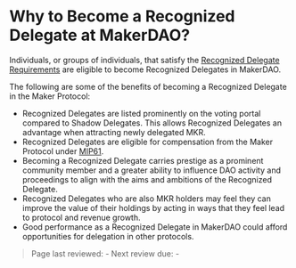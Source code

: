 # Why to Become a Recognized Delegate at MakerDAO?

Individuals, or groups of individuals, that satisfy the [Recognized Delegate Requirements](https://manual.makerdao.com/governance/what-is-delegation/recognized-delegate-requirements) are eligible to become Recognized Delegates in MakerDAO.

The following are some of the benefits of becoming a Recognized Delegate in the Maker Protocol:

* Recognized Delegates are listed prominently on the voting portal compared to Shadow Delegates. This allows Recognized Delegates an advantage when attracting newly delegated MKR.
* Recognized Delegates are eligible for compensation from the Maker Protocol under [MIP61](https://mips.makerdao.com/mips/details/MIP61).
* Becoming a Recognized Delegate carries prestige as a prominent community member and a greater ability to influence DAO activity and proceedings to align with the aims and ambitions of the Recognized Delegate.
* Recognized Delegates who are also MKR holders may feel they can improve the value of their holdings by acting in ways that they feel lead to protocol and revenue growth.
* Good performance as a Recognized Delegate in MakerDAO could afford opportunities for delegation in other protocols.

>Page last reviewed: -
>Next review due: -

